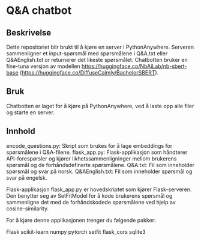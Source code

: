 # Q&A chatbot

## Beskrivelse

Dette repositoriet blir brukt til å kjøre en server i PythonAnywhere. Serveren sammenligner et input-spørsmål med spørsmålene i Q&A.txt eller Q&AEnglish.txt or returnerer det likeste spørsmålet. Chatbotten bruker en fine-tuna versjon av modellen  https://huggingface.co/NbAiLab/nb-sbert-base (https://huggingface.co/DiffuseCalmly/BachelorSBERT). 

## Bruk

Chatbotten er laget for å kjøre på PythonAnywhere, ved å laste opp alle filer og starte en server. 

## Innhold
encode_questions.py: Skript som brukes for å lage embeddings for spørsmålene i Q&A-filene.
flask_app.py: Flask-applikasjon som håndterer API-forespørsler og kjører likhetssammenligninger mellom brukerens spørsmål og de forhåndsdefinerte spørsmålene.
Q&A.txt: Fil som inneholder spørsmål og svar på norsk.
Q&AEnglish.txt: Fil som inneholder spørsmål og svar på engelsk.

Flask-applikasjon
flask_app.py er hovedskriptet som kjører Flask-serveren. Den benytter seg av SetFitModel for å kode brukerens spørsmål og sammenligne det med de forhåndskodede spørsmålene ved hjelp av cosine-similarity.


For å kjøre denne applikasjonen trenger du følgende pakker:

Flask
scikit-learn
numpy
pytorch
setfit
flask_cors
sqlite3
